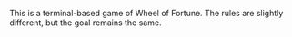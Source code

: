This is a terminal-based game of Wheel of Fortune.  The rules are slightly different, 
but the goal remains the same.